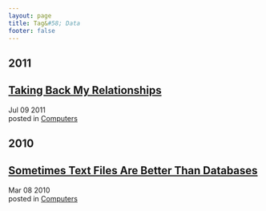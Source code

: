 ```yaml
---
layout: page
title: Tag&#58; Data
footer: false
---
```


<div id="blog-archives" class="category">
<h2>2011</h2>

<article>
<h1><a href="/2011/07/09/taking-back-my-relationships/index.html">Taking Back My Relationships</a></h1>
<time datetime="2011-07-09T00:00:00-06:00" pubdate><span class='month'>Jul</span> <span class='day'>09</span> <span class='year'>2011</span></time>
<footer>
<span class="categories">posted in 
<a href='/categories/computers/'>Computers</a></span>
</footer>
</article>
<h2>2010</h2>

<article>
<h1><a href="/2010/03/08/sometimes-text-files-are-better-than-databases/index.html">Sometimes Text Files Are Better Than Databases</a></h1>
<time datetime="2010-03-08T00:00:00-06:00" pubdate><span class='month'>Mar</span> <span class='day'>08</span> <span class='year'>2010</span></time>
<footer>
<span class="categories">posted in 
<a href='/categories/computers/'>Computers</a></span>
</footer>
</article>
</div>
